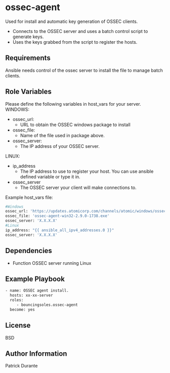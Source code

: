 ossec-agent
=========
Used for install and automatic key generation of OSSEC clients.

- Connects to the OSSEC server and uses a batch control script to generate keys.
- Uses the keys grabbed from the script to register the hosts.

Requirements
------------
Ansible needs control of the ossec server to install the file to manage batch clients.

Role Variables
--------------
Please define the following variables in host_vars for your server.
WINDOWS:
 - ossec_url:
   - URL to obtain the OSSEC windows package to install
 - ossec_file:
   - Name of the file used in package above.
 - ossec_server:
   - The IP address of your OSSEC server.

LINUX:
- ip_address
   - The IP address to use to register your host.  You can use ansible defined variable or type it in.
- ossec_server
   - The OSSEC server your client will make connections to.

Example host_vars file:
```sh
#Windows
ossec_url: 'https://updates.atomicorp.com/channels/atomic/windows/ossec-agent-win32-2.9.0-1738.exe'
ossec_file: 'ossec-agent-win32-2.9.0-1738.exe'
ossec_server: 'X.X.X.X'
#Linux
ip_address: "{{ ansible_all_ipv4_addresses.0 }}"
ossec_server: 'X.X.X.X'
```

Dependencies
------------
- Function OSSEC server running Linux

Example Playbook
----------------

```sh
- name: OSSEC agent install.
  hosts: xx-xx-server
  roles:
     - bouncingsoles.ossec-agent
  become: yes
```

License
-------

BSD

Author Information
------------------

Patrick Durante
